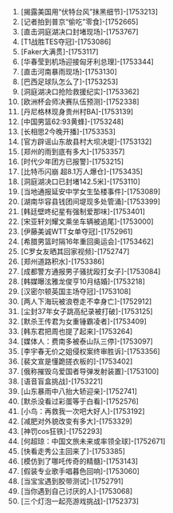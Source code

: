 
1. [揭露美国用“伏特台风”抹黑细节]-[1753213]
1. [记者拍到普京“偷吃”零食]-[1752665]
1. [直击洞庭湖决口封堵现场]-[1753767]
1. [T1战胜TES夺冠]-[1753086]
1. [Faker大满贯]-[1753117]
1. [华春莹到机场迎接匈牙利总理]-[1753344]
1. [直击河南暴雨现场]-[1753130]
1. [巴西足球队怎么了]-[1753253]
1. [洞庭湖决口抢险救援纪实]-[1753362]
1. [欧洲杯会师决赛队伍预测]-[1752338]
1. [丹尼格林现身贵州村BA]-[1753139]
1. [中国男篮62:93黄蜂]-[1753248]
1. [长相思2今晚开播]-[1753353]
1. [官方辟谣山东故县村大坝决堤]-[1753132]
1. [郑州的雨到底有多大]-[1753357]
1. [时代少年团方已报警]-[1753215]
1. [比特币闪崩 超8.1万人爆仓]-[1753435]
1. [洞庭湖决口已封堵142.5米]-[1753110]
1. [当地通报延安中学女生坠楼事件]-[1753089]
1. [湖南华容县钱团间堤现多处管涌]-[1753399]
1. [韩廷壁咚纪星有强制爱那味]-[1753401]
1. [宋亚轩刘耀文乘坐车辆被追尾]-[1753000]
1. [伊藤美诚WTT女单夺冠]-[1752961]
1. [希腊男篮时隔16年重回奥运会]-[1753462]
1. [C罗女友晒其回家视频]-[1752747]
1. [郑州道路积水]-[1753386]
1. [成都警方通报男子骚扰殴打女子]-[1753084]
1. [韩媒曝泫雅龙俊亨10月结婚]-[1753218]
1. [汉密尔顿英国主场夺冠]-[1753108]
1. [两人下海玩被浪卷走不幸身亡]-[1752912]
1. [尘封37年女子跳高纪录被打破]-[1753125]
1. [默杀王传君为女重锤霸凌者]-[1753409]
1. [韩东君把周也提了起来]-[1753264]
1. [媒体人：费南多被泰山队三停]-[1753097]
1. [李宇春无价之姐侵权案终审胜诉]-[1753356]
1. [裴文宣是懂跪搓衣板的]-[1753402]
1. [俄称摧毁乌爱国者导弹发射装置]-[1753100]
1. [语音盲盒挑战]-[1753221]
1. [山东暴雨中八抬大轿迎亲]-[1752741]
1. [默杀没看过彩蛋等于白看]-[1752576]
1. [小鸟：再救我一次吧大好人]-[1753192]
1. [减肥对外貌改变有多大]-[1753329]
1. [神罚cos狂铁]-[1752293]
1. [何超琼：中国文旅未来或率领全球]-[1752671]
1. [快看走秀公主回来了]-[1753385]
1. [模仿到了哪吒传奇的精髓]-[1753143]
1. [假装专业歌手唱暮色回响]-[1753060]
1. [当宝宝遇到胶带测试]-[1752791]
1. [当你遇到自己讨厌的人]-[1753068]
1. [三个灯泡一起亮游戏挑战]-[1752373]